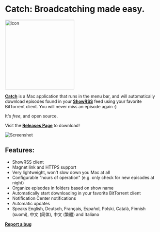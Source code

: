 Catch: Broadcatching made easy.
=====

<img src="http://www.giorgiocalderolla.com/ext/catch_icon.svg" alt="Icon" width="228" height="228">

**[Catch](http://www.giorgiocalderolla.com/index.html#catch)** is a Mac application that runs in the menu bar, and will automatically download episodes found in your **[ShowRSS](http://showrss.info/)** feed using your favorite BitTorrent client. You will never miss an episode again :)

It's *free*, and open source.

Visit the **[Releases Page](https://github.com/mipstian/catch/releases)** to download!

![Screenshot](http://www.giorgiocalderolla.com/img/catch_banner.png?1)

Features:
---------

  * ShowRSS client
  * Magnet link and HTTPS support
  * Very lightweight, won't slow down you Mac at all
  * Configurable "hours of operation" (e.g. only check for new episodes at night)
  * Organize episodes in folders based on show name
  * Automatically start downloading in your favorite BitTorrent client
  * Notification Center notifications
  * Automatic updates
  * Speaks English, Deutsch, Français, Español, Polski, Català, Finnish (suomi), 中文 (简体), 中文 (繁體) and Italiano

**[Report a bug](https://github.com/mipstian/catch/issues)**
